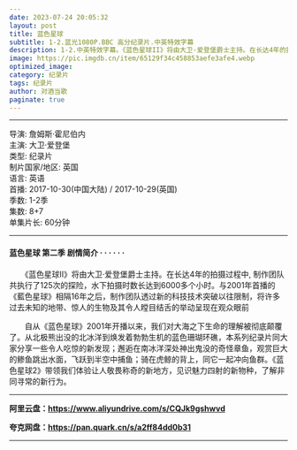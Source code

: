 ```yaml
---
date: 2023-07-24 20:05:32
layout: post
title: 蓝色星球
subtitle: 1-2.蓝光1080P.BBC 高分纪录片.中英特效字幕
description: 1-2.中英特效字幕。《蓝色星球II》将由大卫·爱登堡爵士主持。在长达4年的拍摄过程中, 制作团队共执行了125次的探险，水下拍摄时数长达到6000多个小时。与2001年首播的《藍色星球》相隔16年之后，制作团队透过新的科技技术突破以往限制，将许多过去未知的地带、惊人的生物及其令人瞠目结舌的举动呈现在观众眼前...
image: https://pic.imgdb.cn/item/65129f34c458853aefe3afe4.webp
optimized_image: 
category: 纪录片
tags: 纪录片
author: 对酒当歌
paginate: true
---
```


---

导演: 詹姆斯·霍尼伯内  
主演: 大卫·爱登堡  
类型: 纪录片  
制片国家/地区: 英国  
语言: 英语  
首播: 2017-10-30(中国大陆) / 2017-10-29(英国)  
季数: 1-2季  
集数: 8+7  
单集片长: 60分钟  

---

#### 蓝色星球 第二季 剧情简介 · · · · · ·

　　《蓝色星球II》将由大卫·爱登堡爵士主持。在长达4年的拍摄过程中, 制作团队共执行了125次的探险，水下拍摄时数长达到6000多个小时。与2001年首播的《藍色星球》相隔16年之后，制作团队透过新的科技技术突破以往限制，将许多过去未知的地带、惊人的生物及其令人瞠目结舌的举动呈现在观众眼前

　　自从《蓝色星球》2001年开播以来，我们对大海之下生命的理解被彻底颠覆了。从北极熊出没的北冰洋到焕发着勃勃生机的蓝色珊瑚环礁，本系列纪录片同大家分享一些令人吃惊的新发现；邂逅在南冰洋深处神出鬼没的奇怪章鱼，观赏巨大的鲹鱼跳出水面，飞跃到半空中捕鱼；骑在虎鲸的背上，同它一起冲向鱼群。《蓝色星球2》带领我们体验让人敬畏称奇的新地方，见识魅力四射的新物种，了解非同寻常的新行为。

---

**阿里云盘：<https://www.aliyundrive.com/s/CQJk9gshwvd>**

**夸克网盘：<https://pan.quark.cn/s/a2ff84dd0b31>**

---
